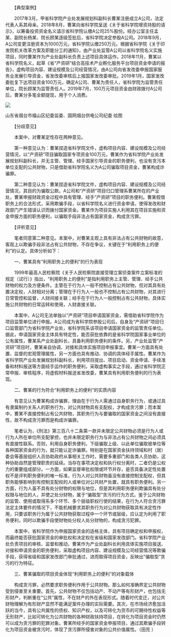 　　【典型案例】

　　2017年3月，甲省科学院产业处发展规划科副科长曹某注册成立A公司，法定代表人系其母亲。2018年8月，曹某向省科学院呈送《关于省科学院增资持股的请示》，以筹备投资资金名义请示省科学院认缴A公司25%股份。经办公室主任孟某、副院长杨某、院长顾某逐级签批后，省科学院决定参股A公司。2018年9月，A公司变更注册资本为1000万元，省科学院认缴250万元。根据省科学院《关于印发院机关改革方案及职能分工的通知》，由产业处监管A公司以省科学院名义实施项目，同时曹某作为产业处副科长负责上述项目具体运作。2018年11月，曹某以省科学院名义，起草《省“产资研”结合高技术产业孵化服务平台项目资金申请的报告》，虚构项目内容、建设规模及公司经营情况，由A公司向省发改委申报国家服务业发展引导资金，省发改委审核后上报国家发改委审批。2019年1月，国家发改委批复下达项目资金100万元，确定A公司、曹某为责任人，省科学院为监管责任单位，院长顾某为监管责任人。2019年7月，100万元项目资金由财政拨付A公司后，曹某分多笔全额提现，用于个人消费。

![](https://www.ccdi.gov.cn/hdjln/ywtt/202302/W020230224355774148967.jpeg)

山东省烟台市福山区纪委监委、国网烟台供电公司纪委 绘图

　　【分歧意见】

　　本案中，对曹某定性存在两种意见。

　　第一种意见认为：曹某捏造省科学院文件，虚构项目内容、建设规模及公司经营情况，以“产资研”项目骗取国家专项资金100万元，曹某作为省科学院产业处发展规划科副科长，并无主管、管理、经手国家引导资金的职务便利，也没有贪污本单位支配的公共财物，只是借助省科学院名义为A公司骗取项目资金，曹某构成诈骗罪。

　　第二种意见认为：曹某捏造省科学院文件，虚构项目内容、建设规模及公司经营情况，其目的为骗取公款。A公司和“产资研”项目归口管理系曹某所在的产业处，曹某申报财政资金过程中具有管理、经手“产资研”项目的职务便利。曹某假借职务上的合法形式，采用欺骗手段，以省科学院名义进行资金申请，使得发改和财政部门产生错误认识而拨付国家资金。曹某作为项目实施人利用其在项目实施和资金申报方面的职务便利，以骗取手段非法占有国家资金，构成贪污罪。

　　【评析意见】

　　笔者同意第二种意见。本案中，对曹某主观上具有非法占有公共财物的故意，客观上以欺骗手段非法占有公共财物，不存在争议，关键在于“利用职务上的便利”的认定。具体分析如下：

　　一、曹某具有“利用职务上的便利”的行为表现

　　1999年最高人民检察院《关于人民检察院直接受理立案侦查案件立案标准的规定（试行）》指出，“利用职务上的便利”是指利用职务上主管、管理、经手公共财物的权力及方便条件。主管在于行为人一般不控制占有公共财物，但对其具有处置决定权，人财相对分离；管理在于行为人一般也不控制占有公共财物，对其进行日常管控和监督，人财间接关联；经手在于行为人一般控制占有公共财物，具体实施公共财物的日常运转和使用，人财直接关联。

　　本案中，A公司无法单独以“产资研”项目申请国家资金，需借助省科学院作为项目监管单位进行申报。A公司成为省科学院参股公司后，自身及“产资研”项目归口监管部门为省科学院产业处，省科学院系该项目申请国家资金的监管责任单位。据此，申请国家资金主体具有特定性，能否获批依靠的是省科学院国家事业单位的公有属性，曹某系产业处副科长，具备利用职务便利的条件。另，产业处监管“产资研”项目时，曹某亲自协调、对接和具体实施项目申报事宜。曹某一方面具有处置、监督的宏观管理属性，另一方面也具有推动、协调的具体经手属性。曹某作为省科学院产业处发展规划科副科长，利用项目提出、项目启动、资金申请、手续准备和材料报送等方面经手运作的职务便利，采取虚构事实之手段，通过省科学院正常申报、审核程序，将虚假材料报送省发改委，曹某具有利用职务便利的行为表现。

　　二、曹某的行为符合“利用职务上的便利”的实质内容

　　有意见认为曹某构成诈骗罪，理由在于行为人需通过自身职务行为，或通过具有隶属制约关系人的职务行为，对公共财物具有支配权，才构成贪污罪；而本案中，曹某不直接控制占有公共财物，其职务行为与要骗取的国家资金之间没有直接性，故不构成贪污罪而是构成诈骗罪。

　　笔者认为，《刑法》第三百八十二条第一款并未限定公共财物必须是行为人或行为人所在单位所支配掌控，也并未限定职务行为与非法占有公共财物之间必须具有直接性联系。否则，利用自身职务便利，下级骗取上级、以此单位骗取彼单位等各种国家资金的行为，就只能认定诈骗罪。特别是在国家资金扶持领域和村（居）委会等基层组织人员协助政府从事相关工作时，需要多重部门和各类人员协助，这种协助自然是管理职责的延续。当存在事项决定权和执行权分离时，二者仍是公权力的重要组成部分。一方面，如果监督审批权限或环节并存，是否具备决定性处置权不是评判职务便利的唯一标准，行为人对公共财物虽没有直接控制支配权，但其职务能够影响到有控制支配权的人或单位对公共财产处置，就具有职务便利。另一方面，行为人虽不具有处分财物的权限与地位，但是其利用职务便利欺骗具有处分权限与地位的人，并使之处分财物，属于“骗取型”贪污的行为方式。鉴于公共财物的监管、使用或取得系多个环节、多个层级职权行使的结果，在行为人符合贪污罪法定主体要件的情况下，不能机械要求其职务行为对公共财物获取具有决定性作用，只要该职务行为属于公共财物获取过程中一个环节或层级，应认定为利用了职务便利，同时以欺骗手段使财物处分权人处分财物的，构成贪污犯罪。

　　本案中，省科学院作为申报国家资金的适格主体，具有项目确定权和申报权，而最终能否获批国家资金的审批权和决定权在省级和国家发改部门。省科学院产业处负责项目的审核、监督和推动，曹某作为产业处副科长利用具体实施项目报送、对接和申请资金的职务便利，采取虚构项目内容、建设规模及公司经营情况等欺骗手段，获得省级和国家发改部门审批通过，进而取得项目资金，反映出“骗取型”贪污的行为特征。

　　三、曹某骗取的项目资金体现“利用职务上的便利”的对象载体

　　构成贪污罪，必然要求职务便利作用于公共财物。那么如何准确界定公共财物受到侵害至关重要。首先，公共财物不仅包括动产、不动产等有形财产，也包括无形财产，判断重在“公共”属性，不在财产的外在表现形式。随着时代变迁，对公共财物理解为有形财产显然不能满足案件办理的实际需要。其次，在市场经济愈加活跃的当今，具有公共属性的债权、知识产权，以及可转化为货币的可期待性权益等无形财产，比如可转化为公共财物的各种财政扶持项目，在转化为项目资金时仍然可以成为贪污罪的犯罪对象。曹某所经手的国家资金申报项目，通过其欺骗手段转化为项目资金被贪污时，体现了贪污罪所侵害对象的公共价值属性。（田亮 ）